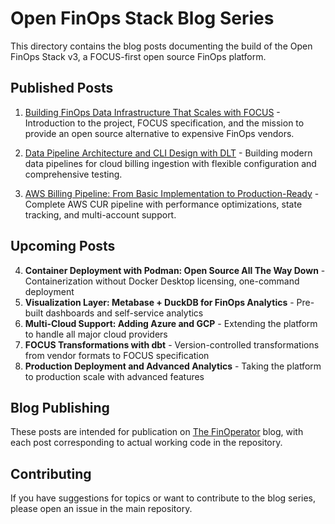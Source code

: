# Open FinOps Stack Blog Series

This directory contains the blog posts documenting the build of the Open FinOps Stack v3, a FOCUS-first open source FinOps platform.

## Published Posts

1. [Building FinOps Data Infrastructure That Scales with FOCUS](./01-building-finops-infrastructure-with-focus.md) - Introduction to the project, FOCUS specification, and the mission to provide an open source alternative to expensive FinOps vendors.

2. [Data Pipeline Architecture and CLI Design with DLT](./02-data-pipeline-architecture-cli-design-dlt.md) - Building modern data pipelines for cloud billing ingestion with flexible configuration and comprehensive testing.

3. [AWS Billing Pipeline: From Basic Implementation to Production-Ready](./03-aws-billing-pipeline-implementation.md) - Complete AWS CUR pipeline with performance optimizations, state tracking, and multi-account support.

## Upcoming Posts

4. **Container Deployment with Podman: Open Source All The Way Down** - Containerization without Docker Desktop licensing, one-command deployment
5. **Visualization Layer: Metabase + DuckDB for FinOps Analytics** - Pre-built dashboards and self-service analytics
6. **Multi-Cloud Support: Adding Azure and GCP** - Extending the platform to handle all major cloud providers
7. **FOCUS Transformations with dbt** - Version-controlled transformations from vendor formats to FOCUS specification
8. **Production Deployment and Advanced Analytics** - Taking the platform to production scale with advanced features

## Blog Publishing

These posts are intended for publication on [The FinOperator](https://www.thefinoperator.com/) blog, with each post corresponding to actual working code in the repository.

## Contributing

If you have suggestions for topics or want to contribute to the blog series, please open an issue in the main repository.